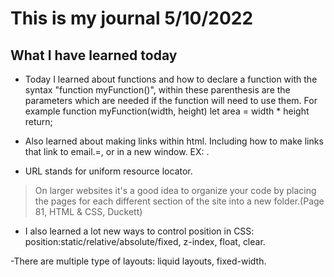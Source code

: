 # This is my journal 5/10/2022

## What I have learned today

- Today I learned about functions and how to declare a function with the syntax "function myFunction()", within these parenthesis are the parameters which are needed if the function will need to use them. For example function myFunction(width, height)
let area = width * height
return;

- Also learned about making links within html. Including how to make links that link to email.=, or in a new window. EX: <!--< a href"http://wwww.imdb.com" target="_blank"-->.

- URL stands for uniform resource locator.

> On larger websites it's a good idea to organize your code by placing the pages for each different section of the site into a new folder.(Page 81, HTML & CSS, Duckett)

- I also learned a lot new ways to control position in CSS: position:static/relative/absolute/fixed, z-index, float, clear.

-There are multiple type of layouts: liquid layouts, fixed-width.
